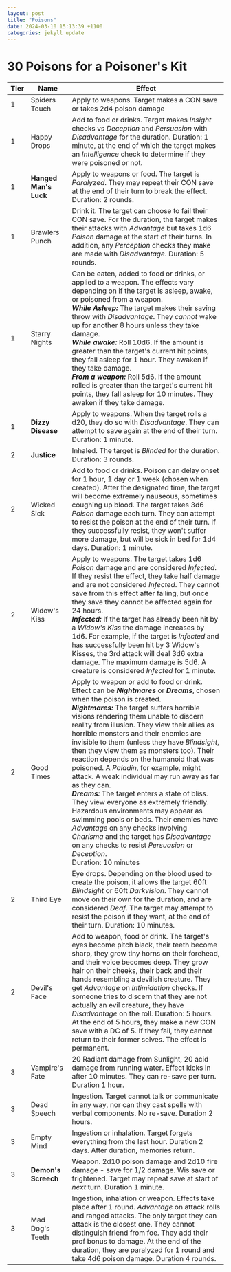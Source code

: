 ```yaml
---
layout: post
title: "Poisons"
date: 2024-03-10 15:13:39 +1100
categories: jekyll update
---
```


# 30 Poisons for a Poisoner's Kit

| Tier | Name                  | Effect                                                                                                                                                                                                                                                                                                                                                                                                                                                                                                                                                                                                                                                                                                                                                                                                                                                                                                      |
| ---- | --------------------- | ----------------------------------------------------------------------------------------------------------------------------------------------------------------------------------------------------------------------------------------------------------------------------------------------------------------------------------------------------------------------------------------------------------------------------------------------------------------------------------------------------------------------------------------------------------------------------------------------------------------------------------------------------------------------------------------------------------------------------------------------------------------------------------------------------------------------------------------------------------------------------------------------------------- |
| 1    | Spiders Touch         | Apply to weapons. Target makes a CON save or takes 2d4 poison damage                                                                                                                                                                                                                                                                                                                                                                                                                                                                                                                                                                                                                                                                                                                                                                                                                                        |
| 1    | Happy Drops           | Add to food or drinks. Target makes _Insight_ checks vs _Deception_ and _Persuasion_ with _Disadvantage_ for the duration. Duration: 1 minute, at the end of which the target makes an _Intelligence_ check to determine if they were poisoned or not.                                                                                                                                                                                                                                                                                                                                                                                                                                                                                                                                                                                                                                                      |
| 1    | **Hanged Man's Luck** | Apply to weapons or food. The target is _Paralyzed_. They may repeat their CON save at the end of their turn to break the effect. Duration: 2 rounds.                                                                                                                                                                                                                                                                                                                                                                                                                                                                                                                                                                                                                                                                                                                                                       |
| 1    | Brawlers Punch        | Drink it. The target can choose to fail their CON save. For the duration, the target makes their attacks with _Advantage_ but takes 1d6 _Poison_ damage at the start of their turns. In addition, any _Perception_ checks they make are made with _Disadvantage_. Duration: 5 rounds.                                                                                                                                                                                                                                                                                                                                                                                                                                                                                                                                                                                                                       |
| 1    | Starry Nights         | Can be eaten, added to food or drinks, or applied to a weapon. The effects vary depending on if the target is asleep, awake, or poisoned from a weapon.<br/>**_While Asleep:_** The target makes their saving throw with _Disadvantage_. They _cannot_ wake up for another 8 hours unless they take damage.<br/>**_While awake:_** Roll 10d6. If the amount is greater than the target's current hit points, they fall asleep for 1 hour. They awaken if they take damage.<br/>**_From a weapon:_** Roll 5d6. If the amount rolled is greater than the target's current hit points, they fall asleep for 10 minutes. They awaken if they take damage.                                                                                                                                                                                                                                                       |
| 1    | **Dizzy Disease**     | Apply to weapons. When the target rolls a d20, they do so with _Disadvantage_. They can attempt to save again at the end of their turn. Duration: 1 minute.                                                                                                                                                                                                                                                                                                                                                                                                                                                                                                                                                                                                                                                                                                                                                 |
| 2    | **Justice**           | Inhaled. The target is _Blinded_ for the duration. Duration: 3 rounds.                                                                                                                                                                                                                                                                                                                                                                                                                                                                                                                                                                                                                                                                                                                                                                                                                                      |
| 2    | Wicked Sick           | Add to food or drinks. Poison can delay onset for 1 hour, 1 day or 1 week (chosen when created). After the designated time, the target will become extremely nauseous, sometimes coughing up blood. The target takes 3d6 _Poison_ damage each turn. They can attempt to resist the poison at the end of their turn. If they successfully resist, they won't suffer more damage, but will be sick in bed for 1d4 days. Duration: 1 minute.                                                                                                                                                                                                                                                                                                                                                                                                                                                                   |
| 2    | Widow's Kiss          | Apply to weapons. The target takes 1d6 _Poison_ damage and are considered _Infected_. If they resist the effect, they take half damage and are not considered _Infected_. They cannot save from this effect after failing, but once they save they cannot be affected again for 24 hours.<br/>**_Infected:_** If the target has already been hit by a _Widow's Kiss_ the damage increases by 1d6. For example, if the target is _Infected_ and has successfully been hit by 3 Widow's Kisses, the 3rd attack will deal 3d6 extra damage. The maximum damage is 5d6. A creature is considered _Infected_ for 1 minute.                                                                                                                                                                                                                                                                                       |
| 2    | Good Times            | Apply to weapon or add to food or drink. Effect can be **_Nightmares_** or **_Dreams_**, chosen when the poison is created.<br/>**_Nightmares:_** The target suffers horrible visions rendering them unable to discern reality from illusion. They view their allies as horrible monsters and their enemies are invisible to them (unless they have _Blindsight_, then they view them as monsters too). Their reaction depends on the humanoid that was poisoned. A _Paladin_, for example, might attack. A weak individual may run away as far as they can.<br/>**_Dreams:_** The target enters a state of bliss. They view everyone as extremely friendly. Hazardous environments may appear as swimming pools or beds. Their enemies have _Advantage_ on any checks involving _Charisma_ and the target has _Disadvantage_ on any checks to resist _Persuasion_ or _Deception_.<br/>Duration: 10 minutes |
| 2    | Third Eye             | Eye drops. Depending on the blood used to create the poison, it allows the target 60ft _Blindsight_ or 60ft _Darkvision_. They cannot move on their own for the duration, and are considered _Deaf_. The target may attempt to resist the poison if they want, at the end of their turn. Duration: 10 minutes.                                                                                                                                                                                                                                                                                                                                                                                                                                                                                                                                                                                             |
| 2    | Devil's Face          | Add to weapon, food or drink. The target's eyes become pitch black, their teeth become sharp, they grow tiny horns on their forehead, and their voice becomes deep. They grow hair on their cheeks, their back and their hands resembling a devilish creature. They get _Advantage_ on _Intimidation_ checks. If someone tries to discern that they are not actually an evil creature, they have _Disadvantage_ on the roll. Duration: 5 hours. At the end of 5 hours, they make a new CON save with a DC of 5. If they fail, they cannot return to their former selves. The effect is permanent.                                                                                                                                                                                                                                                                                                           |
| 3    | Vampire's Fate        | 20 Radiant damage from Sunlight, 20 acid damage from running water. Effect kicks in after 10 minutes. They can re-save per turn. Duration 1 hour.                                                                                                                                                                                                                                                                                                                                                                                                                                                                                                                                                                                                                                                                                                                                                           |
| 3    | Dead Speech           | Ingestion. Target cannot talk or communicate in any way, nor can they cast spells with verbal components. No re-save. Duration 2 hours.                                                                                                                                                                                                                                                                                                                                                                                                                                                                                                                                                                                                                                                                                                                                                                     |
| 3    | Empty Mind            | Ingestion or inhalation. Target forgets everything from the last hour. Duration 2 days. After duration, memories return.                                                                                                                                                                                                                                                                                                                                                                                                                                                                                                                                                                                                                                                                                                                                                                                    |
| 3    | **Demon's Screech**   | Weapon. 2d10 poison damage and 2d10 fire damage - save for 1/2 damage. Wis save or frightened. Target may repeat save at start of _next_ turn. Duration 1 minute.                                                                                                                                                                                                                                                                                                                                                                                                                                                                                                                                                                                                                                                                                                                                           |
| 3    | Mad Dog's Teeth       | Ingestion, inhalation or weapon. Effects take place after 1 round. _Advantage_ on attack rolls and ranged attacks. The only target they can attack is the closest one. They cannot distinguish friend from foe. They add their prof bonus to damage. At the end of the duration, they are paralyzed for 1 round and take 4d6 poison damage. Duration 4 rounds.                                                                                                                                                                                                                                                                                                                                                                                                                                                                                                                                              |
